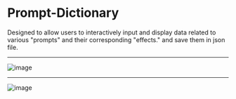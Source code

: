 # Prompt-Dictionary
Designed to allow users to interactively input and display data related to various "prompts" and their corresponding "effects."
and save them in json file.

---
![image](https://github.com/deepnode-ai/Prompt-Dictionary/assets/93272190/2606dd8f-1228-4380-b343-100c33774e75)

---
![image](https://github.com/deepnode-ai/Prompt-Dictionary/assets/93272190/62c13330-65ac-4891-9e3b-0fd3ccff7013)
